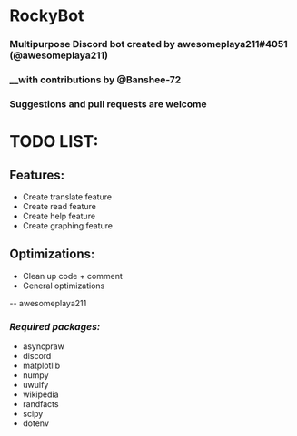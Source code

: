 # RockyBot
### __Multipurpose Discord bot created by awesomeplaya211#4051 (@awesomeplaya211)__
### __with contributions by @Banshee-72

### __Suggestions and pull requests are welcome__

# TODO LIST:
## Features:
* Create translate feature
* Create read feature
* Create help feature
* Create graphing feature
## Optimizations:
* Clean up code + comment
* General optimizations

-- awesomeplaya211

### _Required packages:_
* asyncpraw
* discord
* matplotlib
* numpy
* uwuify
* wikipedia
* randfacts
* scipy
* dotenv
